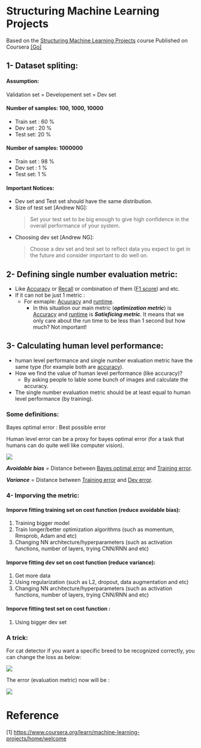 # Structuring Machine Learning Projects
Based on the <ins>Structuring Machine Learning Projects</ins> course Published on Coursera [[Go]](https://www.coursera.org/learn/machine-learning-projects/home/welcome)

## 1- Dataset spliting:

#### Assumption:

Validation set = Developement set = Dev set
#### Number of samples: 100, 1000, 10000
* Train set : 60 %
* Dev set : 20 %
* Test set: 20 %

#### Number of samples: 1000000
* Train set : 98 %
* Dev set : 1 %
* Test set: 1 %

#### Important Notices:
- Dev set and Test set should have the same distribution.
- Size of test set [Andrew NG]:
  > Set your test set to be big enough to give high confidence in the overall performance of your system.
- Choosing dev set [Andrew NG]:
  > Choose a dev set and test set to reflect data you expect to get in the future and consider important to do well on.

## 2- Defining single number evaluation metric:
* Like <ins>Accuracy</ins> or <ins>Recall</ins> or combination of them (<ins>F1 score</ins>) and etc.
* If it can not be just 1 metric :
  * For exmaple: <ins>Acuuracy</ins> and <ins>runtime</ins>.
    * In this situation our main metric (***optimization metric***) is <ins>Accuracy</ins> and <ins>runtime</ins> is ***Satisficing metric***. It means that we only care about the run time to be less than 1 second but how much? Not important!
## 3- Calculating human level performance:
* human level performance and single number evaluation metric have the same type (for example both are <ins>accuracy</ins>).
* How we find the value of human level performance (like accuracy)? 
  * By asking people to lable some bunch of images and calculate the accuracy.
* The single number evaluation metric should be at least equal to human level performance (by training).

  



### Some definitions:
Bayes optimal error : Best possible error

Human level error can be a proxy for bayes optimal error (for a task that humans can do quite well like computer vision).

<img src="https://latex.codecogs.com/svg.latex?\dpi{100}\text{Human%20level%20error}\leq\text{%20%20bayes%20optimal%20error}" /> 

***Avoidable bias*** = Distance between <ins>Bayes optimal error</ins> and <ins>Training error</ins>.

***Variance*** = Distance between <ins>Training error</ins> and <ins>Dev error</ins>.

### 4- Imporving the metric:
#### Imporve fitting training set on cost function (reduce avoidable bias):
1. Training bigger model
1. Train longer/better optimization algorithms (such as momentum, Rmsprob, Adam and etc)
1. Changing NN architecture/hyperparameters (such as activation functions, number of layers, trying CNN/RNN and etc)

#### Imporve fitting dev set on cost function (reduce variance):
1. Get more data
1. Using regularization (such as L2, dropout, data augmentation and etc)
1. Changing NN architecture/hyperparameters (such as activation functions, number of layers, trying CNN/RNN and etc)

#### Imporve fitting test set on cost function :
1. Using bigger dev set

### A trick:
For cat detector if you want a specific breed to be recognized correctly, you can change the loss as below:

<img src="https://latex.codecogs.com/svg.latex?\dpi{100}\frac{1}{M}\sum_{i=1}^Mloss(y_i,\widehat{y}_i)\Rightarrow%20\frac{1}{\sum%20W_i}\sum_{i=1}^M%20W_i\cdot%20loss(y_i,\widehat{y}_i)\small{,\%20\%20\%20\%20\%20W_i=\begin{cases}10%20&%20X_i%20=%20specific\%20cat\\1%20&%20X_i\neq%20specific\%20cat%20\end{cases}}" /> 

  The error (evaluation metric) now will be :
  
<img src="https://latex.codecogs.com/svg.latex?\dpi{100}error%20=%20\frac{1}{\sum%20W_i}%20\sum_{i=1}^M%20W_i%20\cdot%201\{y_i%20\neq%20\widehat{y}_i%20\}" /> 

# Reference

[1] https://www.coursera.org/learn/machine-learning-projects/home/welcome

